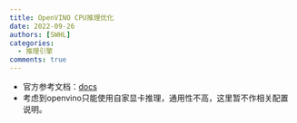 ```yaml
---
title: OpenVINO CPU推理优化
date: 2022-09-26
authors: [SWHL]
categories:
  - 推理引擎
comments: true
---
```



<!-- more -->

- 官方参考文档：[docs](https://docs.openvino.ai/latest/api/ie_python_api/_autosummary/openvino.runtime.Core.html?highlight=compile_model#openvino.runtime.Core.compile_model)
- 考虑到openvino只能使用自家显卡推理，通用性不高，这里暂不作相关配置说明。

